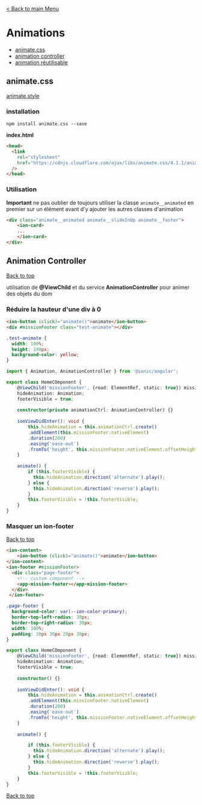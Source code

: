 
[< Back to main Menu](https://github.com/gsoulie/angular-resources/blob/master/ng-sheet.md)    

# Animations

* [animate.css](#animate-.-css)    
* [animation controller](#animation-controller)     
* [animation réutilisable](https://netbasal.com/creating-reusable-animations-in-angular-6a2350d6191a)     

## animate.css

[animate.style](https://animate.style/)     

### installation

````npm install animate.css --save````

**index.html**

````html
<head>
  <link
    rel="stylesheet"
    href="https://cdnjs.cloudflare.com/ajax/libs/animate.css/4.1.1/animate.min.css"
  />
</head>
````

### Utilisation

**Important** ne pas oublier de toujours utiliser la classe ````animate__animated```` en premier sur un élément avant d'y ajouter les autres classes d'animation

````html
<div class="animate__animated animate__slideInUp animate__faster">
	<ion-card>
	...
	</ion-card>
</div>
````

## Animation Controller
[Back to top](#animations)     

utilisation de **@ViewChild** et du service **AnimationController** pour animer des objets du dom

### Réduire la hauteur d'une div à 0

````html
<ion-button (click)="animate()">animate</ion-button>
<div #missionFooter class="test-animate"></div>
````

````css
.test-animate {
  width: 100%;
  height: 198px;
  background-color: yellow;
}
````

````typescript
import { Animation, AnimationController } from '@ionic/angular';

export class HomeCOmponent {
	@ViewChild('missionFooter', {read: ElementRef, static: true}) missionFooter: ElementRef;
	hideAnimation: Animation;
	footerVisible = true;
	
	constructor(private animationCtrl: AnimationController) {}
	
	ionViewDidEnter(): void {
		this.hideAnimation = this.animationCtrl.create()
		.addElement(this.missionFooter.nativeElement)
		.duration(200)
		.easing('ease-out')
		.fromTo('height', this.missionFooter.nativeElement.offsetHeight + 'px', '0px');
	}
	
	animate() {
		if (this.footerVisible) {
		  this.hideAnimation.direction('alternate').play();
		} else {
		  this.hideAnimation.direction('reverse').play();
		}
		this.footerVisible = !this.footerVisible;
	}
}
````

### Masquer un ion-footer
[Back to top](#animations)     

````html
<ion-content>
	<ion-button (click)="animate()">animate</ion-button>
</ion-content>
<ion-footer #missionFooter>
  <div class="page-footer">
	<!-- custom component -->
    <app-mission-footer></app-mission-footer>
  </div>
 </ion-footer>
````

````css
.page-footer {
  background-color: var(--ion-color-primary);
  border-top-left-radius: 30px;
  border-top-right-radius: 30px;
  width: 100%;
  padding: 30px 30px 20px 30px;
}
````

````typescript
export class HomeCOmponent {
	@ViewChild('missionFooter', {read: ElementRef, static: true}) missionFooter: ElementRef;
	hideAnimation: Animation;
	footerVisible = true;
	
	constructor() {}
	
	ionViewDidEnter(): void {
		this.hideAnimation = this.animationCtrl.create()
		.addElement(this.missionFooter.nativeElement)
		.duration(200)
		.easing('ease-out')
		.fromTo('height', this.missionFooter.nativeElement.offsetHeight + 'px', '0px');
	}
	
	animate() {

		if (this.footerVisible) {
		  this.hideAnimation.direction('alternate').play();
		} else {
		  this.hideAnimation.direction('reverse').play();
		}
		this.footerVisible = !this.footerVisible;
	}
}
````

[Back to top](#animations)     
